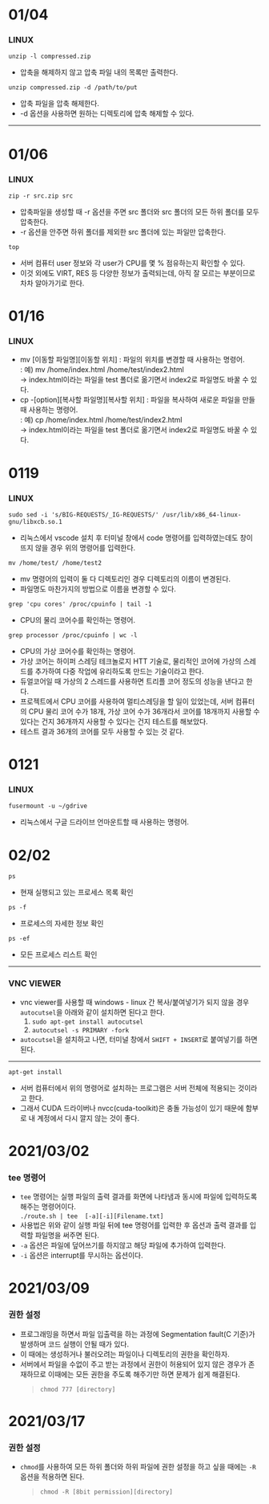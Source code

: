 # 01/04
### LINUX
`unzip -l compressed.zip`
- 압축을 해제하지 않고 압축 파일 내의 목록만 출력한다.  

`unzip compressed.zip -d /path/to/put`

- 압축 파일을 압축 해제한다.
- -d 옵션을 사용하면 원하는 디렉토리에 압축 해제할 수 있다.
---
# 01/06
### LINUX
`zip -r src.zip src`
- 압축파일을 생성할 때 -r 옵션을 주면 src 폴더와 src 폴더의 모든 하위 폴더를 모두 압축한다.
- -r 옵션을 안주면 하위 폴더를 제외한 src 폴더에 있는 파일만 압축한다.  

`top`
- 서버 컴퓨터 user 정보와 각 user가 CPU를 몇 % 점유하는지 확인할 수 있다.
- 이것 외에도 VIRT, RES 등 다양한 정보가 출력되는데, 아직 잘 모르는 부분이므로 차차 알아가기로 한다.  

# 01/16
### LINUX
- mv [이동할 파일명][이동할 위치]
    : 파일의 위치를 변경할 때 사용하는 명령어.  
    : 예) mv /home/index.html /home/test/index2.html  
        -> index.html이라는 파일을 test 폴더로 옮기면서 index2로 파일명도 바꿀 수 있다.  
- cp -[option][복사할 파일명][복사할 위치]
    : 파일을 복사하여 새로운 파일을 만들 때 사용하는 명령어.  
    : 예) cp /home/index.html /home/test/index2.html  
    -> index.html이라는 파일을 test 폴더로 옮기면서 index2로 파일명도 바꿀 수 있다.  

# 0119
### LINUX
`sudo sed -i 's/BIG-REQUESTS/_IG-REQUESTS/' /usr/lib/x86_64-linux-gnu/libxcb.so.1`  
- 리눅스에서 vscode 설치 후 터미널 창에서 code 명령어를 입력하였는데도 창이 뜨지 않을 경우 위의 명령어를 입력한다.  

`mv /home/test/ /home/test2`  
- mv 명령어의 입력이 둘 다 디렉토리인 경우 디렉토리의 이름이 변경된다.
- 파일명도 마찬가지의 방법으로 이름을 변경할 수 있다.

`grep 'cpu cores' /proc/cpuinfo | tail -1`  
- CPU의 물리 코어수를 확인하는 명령어.  

`grep processor /proc/cpuinfo | wc -l`  
- CPU의 가상 코어수를 확인하는 명령어.
- 가상 코어는 하이퍼 스레딩 테크놀로지 HTT 기술로, 물리적인 코어에 가상의 스레드를 추가하여 다중 작업에 유리하도록 만드는 기술이라고 한다.
- 듀얼코어일 때 가상의 2 스레드를 사용하면 트리플 코어 정도의 성능을 낸다고 한다.
- 프로젝트에서 CPU 코어를 사용하여 멀티스레딩을 할 일이 있었는데, 서버 컴퓨터의 CPU 물리 코어 수가 18개, 가상 코어 수가 36개라서 코어를 18개까지 사용할 수 있다는 건지 36개까지 사용할 수 있다는 건지 테스트를 해보았다.
- 테스트 결과 36개의 코어를 모두 사용할 수 있는 것 같다.

# 0121

### LINUX
`fusermount -u ~/gdrive`  
- 리눅스에서 구글 드라이브 언마운트할 때 사용하는 명령어.  

# 02/02
`ps`  
- 현재 실행되고 있는 프로세스 목록 확인 
 
`ps -f`  
- 프로세스의 자세한 정보 확인  

`ps -ef`  
- 모든 프로세스 리스트 확인  
---
### VNC VIEWER
- vnc viewer를 사용할 때 windows - linux 간 복사/붙여넣기가 되지 않을 경우 `autocutsel`을 아래와 같이 설치하면 된다고 한다.
    1. `sudo apt-get install autocutsel`
    2. `autocutsel -s PRIMARY -fork`
- `autocutsel`을 설치하고 나면, 터미널 창에서 `SHIFT + INSERT`로 붙여넣기를 하면 된다.
---
`apt-get install`  
- 서버 컴퓨터에서 위의 명령어로 설치하는 프로그램은 서버 전체에 적용되는 것이라고 한다.
- 그래서 CUDA 드라이버나 nvcc(cuda-toolkit)은 충돌 가능성이 있기 때문에 함부로 내 계정에서 다시 깔지 않는 것이 좋다.

# 2021/03/02
### tee 명령어
- `tee` 명령어는 실행 파일의 출력 결과를 화면에 나타냄과 동시에 파일에 입력하도록 해주는 명령어이다.  
`./route.sh | tee  [-a][-i][Filename.txt]`  
- 사용법은 위와 같이 실행 파일 뒤에 tee 명령어를 입력한 후 옵션과 출력 결과를 입력할 파일명을 써주면 된다.
- `-a` 옵션은 파일에 덮어쓰기를 하지않고 해당 파일에 추가하여 입력한다.
- `-i` 옵션은 interrupt를 무시하는 옵션이다.

# 2021/03/09
### 권한 설정
- 프로그래밍을 하면서 파일 입출력을 하는 과정에 Segmentation fault(C 기준)가 발생하며 코드 실행이 안될 때가 있다.
- 이 때에는 생성하거나 불러오려는 파일이나 디렉토리의 권한을 확인하자.
- 서버에서 파일을 수없이 주고 받는 과정에서 권한이 허용되어 있지 않은 경우가 존재하므로 이때에는 모든 권한을 주도록 해주기만 하면 문제가 쉽게 해결된다.
    >`chmod 777 [directory]`

# 2021/03/17
### 권한 설정
- `chmod`를 사용하여 모든 하위 폴더와 하위 파일에 권한 설정을 하고 싶을 때에는 `-R` 옵션을 적용하면 된다.
    >`chmod -R [8bit permission][directory]`